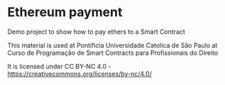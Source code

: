# Ethereum payment
Demo project to show how to pay ethers to a Smart Contract

This material is used at Pontificia Universidade Catolica de São Paulo at Curso de Programação de Smart Contracts para Profissionais do Direito

It is licensed under CC BY-NC 4.0 - https://creativecommons.org/licenses/by-nc/4.0/

